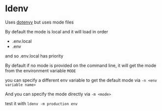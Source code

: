 # ldenv

Uses [dotenvy](https://github.com/allan2/dotenvy) but uses mode files

By default the mode is local and it will load in order

- .env.local
- .env

and so .env.local has priority

By default if no mode is provided on the command line, it will get the mode from the environment variable `MODE`

you can specify a different env variable to get the default mode via `-n <env variable name>`

And you can specify the mode directly via `-m <mode>`

test it with `ldenv -m production env`

